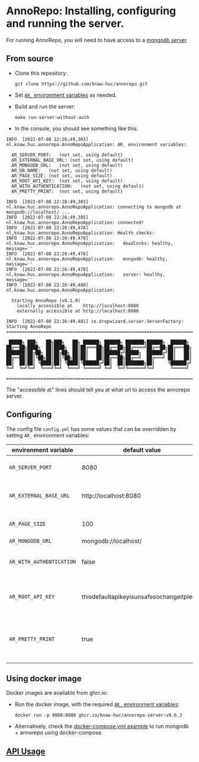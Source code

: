 # AnnoRepo: Installing, configuring and running the server.

For running AnnoRepo, you will need to have access to a [mongodb server](https://www.mongodb.com/docs/manual/)

## From source

- Clone this repository:

  `git clone https://github.com/knaw-huc/annorepo.git`

- Set [`AR_` environment variables](#Configuring) as needed.

- Build and run the server:

  `make run-server-without-auth`

- In the console, you should see something like this:

```
INFO  [2022-07-08 22:26:49,303] nl.knaw.huc.annorepo.AnnoRepoApplication: AR_ environment variables:

  AR_SERVER_PORT:	(not set, using default)
  AR_EXTERNAL_BASE_URL:	(not set, using default)
  AR_MONGODB_URL:	(not set, using default)
  AR_DB_NAME:	(not set, using default)
  AR_PAGE_SIZE:	(not set, using default)
  AR_ROOT_API_KEY:	(not set, using default)
  AR_WITH_AUTHENTICATION:	(not set, using default)
  AR_PRETTY_PRINT:	(not set, using default)

INFO  [2022-07-08 22:26:49,303] nl.knaw.huc.annorepo.AnnoRepoApplication: connecting to mongodb at mongodb://localhost/ ...
INFO  [2022-07-08 22:26:49,385] nl.knaw.huc.annorepo.AnnoRepoApplication: connected!
INFO  [2022-07-08 22:26:49,478] nl.knaw.huc.annorepo.AnnoRepoApplication: Health checks:
INFO  [2022-07-08 22:26:49,478] nl.knaw.huc.annorepo.AnnoRepoApplication:   deadlocks: healthy, message=''
INFO  [2022-07-08 22:26:49,478] nl.knaw.huc.annorepo.AnnoRepoApplication:   mongodb: healthy, message=''
INFO  [2022-07-08 22:26:49,478] nl.knaw.huc.annorepo.AnnoRepoApplication:   server: healthy, message=''
INFO  [2022-07-08 22:26:49,480] nl.knaw.huc.annorepo.AnnoRepoApplication:

  Starting AnnoRepo (v0.1.0)
    locally accessible at    http://localhost:8080
    externally accessible at http://localhost:8080

INFO  [2022-07-08 22:26:49,481] io.dropwizard.server.ServerFactory: Starting AnnoRepo
================================================================================

 █████╗ ███╗   ██╗███╗   ██╗ ██████╗ ██████╗ ███████╗██████╗  ██████╗
██╔══██╗████╗  ██║████╗  ██║██╔═══██╗██╔══██╗██╔════╝██╔══██╗██╔═══██╗
███████║██╔██╗ ██║██╔██╗ ██║██║   ██║██████╔╝█████╗  ██████╔╝██║   ██║
██╔══██║██║╚██╗██║██║╚██╗██║██║   ██║██╔══██╗██╔══╝  ██╔═══╝ ██║   ██║
██║  ██║██║ ╚████║██║ ╚████║╚██████╔╝██║  ██║███████╗██║     ╚██████╔╝
╚═╝  ╚═╝╚═╝  ╚═══╝╚═╝  ╚═══╝ ╚═════╝ ╚═╝  ╚═╝╚══════╝╚═╝      ╚═════╝

================================================================================

```

The "accessible at" lines should tell you at what url to access the annorepo server.

## Configuring

The config file `config.yml` has some values that can be overridden by setting `AR_` environment variables:

| environment variable     | default value                             | purpose                                                                                            |
|--------------------------|-------------------------------------------|----------------------------------------------------------------------------------------------------|
| `AR_SERVER_PORT`         | 8080                                      | The main port for accessing the server locally.                                                    |
| `AR_EXTERNAL_BASE_URL`   | http://localhost:8080                     | The URL at which the server can be accessed externally. (in case of proxying)                      |
| `AR_PAGE_SIZE`           | 100                                       | The number of annotations to show per AnnotationPage.                                              |
| `AR_MONGODB_URL`         | mongodb://localhost/                      | The mongodb URL                                                                                    |
| `AR_WITH_AUTHENTICATION` | false                                     | Whether this server should require authentication for certain endpoints.                           |
| `AR_ROOT_API_KEY`        | thisdefaultapikeyisunsafesochangeitplease | The api-key for the root user. (only used when `AR_WITH_AUTHENTICATION` = true)                    |
| `AR_PRETTY_PRINT`        | true                                      | Whether the json output should be formatted for easier human-readability (true) or compact (false) |

## Using docker image

Docker images are available from ghcr.io:

- Run the docker image, with the required [`AR_` environment variables](#Configuring):

  `docker run -p 8080:8080 ghcr.io/knaw-huc/annorepo-server:v0.6.3`

- Alternatively, check the [docker-compose.yml example](../k8s/local/docker-compose.yml) to run mongodb + annorepo using
  docker-compose.

## [API Usage](api-usage.md)
